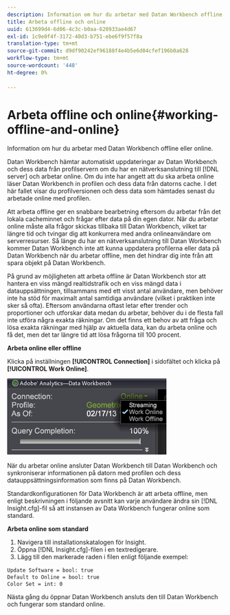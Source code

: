 ```yaml
---
description: Information om hur du arbetar med Datan Workbench offline eller online.
title: Arbeta offline och online
uuid: 613699d4-6d06-4c3c-b0aa-620933ae4d67
exl-id: 1c9e0f4f-3172-40d3-b751-ebe6f9f57f8a
translation-type: tm+mt
source-git-commit: d9df90242ef96188f4e4b5e6d04cfef196b0a628
workflow-type: tm+mt
source-wordcount: '448'
ht-degree: 0%

---
```


# Arbeta offline och online{#working-offline-and-online}

Information om hur du arbetar med Datan Workbench offline eller online.

Datan Workbench hämtar automatiskt uppdateringar av Datan Workbench och dess data från profilservern om du har en nätverksanslutning till [!DNL server] och arbetar online. Om du inte har angett att du ska arbeta online läser Datan Workbench in profilen och dess data från datorns cache. I det här fallet visar du profilversionen och dess data som hämtades senast du arbetade online med profilen.

Att arbeta offline ger en snabbare bearbetning eftersom du arbetar från det lokala cacheminnet och frågar efter data på din egen dator. När du arbetar online måste alla frågor skickas tillbaka till Datan Workbench, vilket tar längre tid och tvingar dig att konkurrera med andra onlineanvändare om serverresurser. Så länge du har en nätverksanslutning till Datan Workbench kommer Datan Workbench inte att kunna uppdatera profilerna eller data på Datan Workbench när du arbetar offline, men det hindrar dig inte från att spara objekt på Datan Workbench.

På grund av möjligheten att arbeta offline är Datan Workbench stor att hantera en viss mängd realtidstrafik och en viss mängd data i datauppsättningen, tillsammans med ett visst antal användare, men behöver inte ha stöd för maximalt antal samtidiga användare (vilket i praktiken inte sker så ofta). Eftersom användarna oftast letar efter trender och proportioner och utforskar data medan du arbetar, behöver du i de flesta fall inte utföra några exakta räkningar. Om det finns ett behov av att fråga och lösa exakta räkningar med hjälp av aktuella data, kan du arbeta online och få det, men det tar längre tid att lösa frågorna till 100 procent.

**Arbeta online eller offline**

Klicka på inställningen **[!UICONTROL Connection]** i sidofältet och klicka på **[!UICONTROL Work Online]**.

![](assets/sidebar_work_online.png)

När du arbetar online ansluter Datan Workbench till Datan Workbench och synkroniserar informationen på datorn med profilen och dess datauppsättningsinformation som finns på Datan Workbench.

Standardkonfigurationen för Data Workbench är att arbeta offline, men enligt beskrivningen i följande avsnitt kan varje användare ändra sin [!DNL Insight.cfg]-fil så att instansen av Data Workbench fungerar online som standard.

**Arbeta online som standard**

1. Navigera till installationskatalogen för Insight.
1. Öppna [!DNL Insight.cfg]-filen i en textredigerare.
1. Lägg till den markerade raden i filen enligt följande exempel:

```
Update Software = bool: true
Default to Online = bool: true
Color Set = int: 0
```

Nästa gång du öppnar Datan Workbench ansluts den till Datan Workbench och fungerar som standard online.
